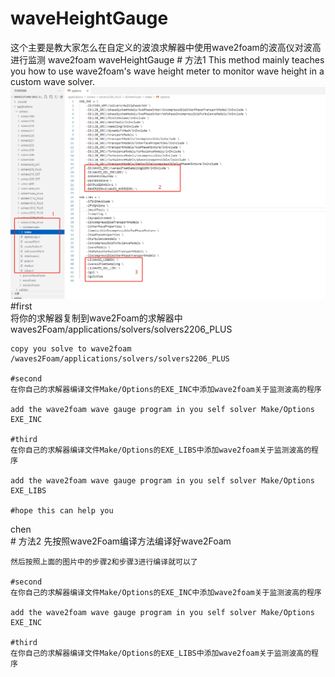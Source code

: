 # waveHeightGauge
这个主要是教大家怎么在自定义的波浪求解器中使用wave2foam的波高仪对波高进行监测
wave2foam waveHeightGauge
    # 方法1
    This method mainly teaches you how to use wave2foam's wave height meter to monitor wave height in a custom wave solver.
    ![image](https://github.com/byChen47/waveHeightGauge/blob/main/wave2foam%20waveGuages.png)  
    #first  
    将你的求解器复制到wave2Foam的求解器中waves2Foam/applications/solvers/solvers2206_PLUS  
      
    copy you solve to wave2foam  /waves2Foam/applications/solvers/solvers2206_PLUS  
      
    #second  
    在你自己的求解器编译文件Make/Options的EXE_INC中添加wave2foam关于监测波高的程序  
      
    add the wave2foam wave gauge program in you self solver Make/Options  EXE_INC  
      
    #third  
    在你自己的求解器编译文件Make/Options的EXE_LIBS中添加wave2foam关于监测波高的程序  
      
    add the wave2foam wave gauge program in you self solver Make/Options  EXE_LIBS  
      
    #hope this can help you  
chen  
    # 方法2
    先按照wave2Foam编译方法编译好wave2Foam  
    
    然后按照上面的图片中的步骤2和步骤3进行编译就可以了 
    
    #second  
    在你自己的求解器编译文件Make/Options的EXE_INC中添加wave2foam关于监测波高的程序  
      
    add the wave2foam wave gauge program in you self solver Make/Options  EXE_INC  
      
    #third  
    在你自己的求解器编译文件Make/Options的EXE_LIBS中添加wave2foam关于监测波高的程序  
